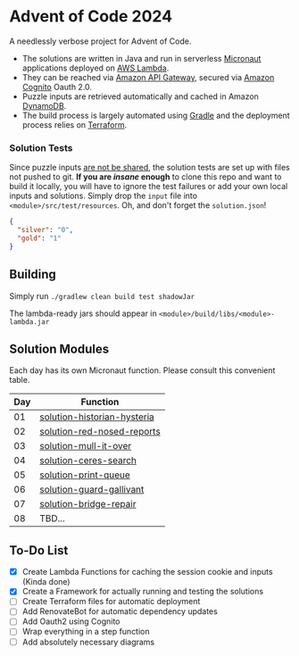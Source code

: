 # Advent of Code 2024

A needlessly verbose project for Advent of Code.

* The solutions are written in Java and run in serverless [Micronaut](https://micronaut.io/) applications deployed on
  [AWS Lambda](https://aws.amazon.com/lambda/).
* They can be reached via [Amazon API Gateway](https://aws.amazon.com/api-gateway/), secured
  via [Amazon Cognito](https://aws.amazon.com/de/cognito/) Oauth
  2.0.
* Puzzle inputs are retrieved automatically and cached in Amazon [DynamoDB](https://aws.amazon.com/dynamodb/).
* The build process is largely automated using [Gradle](https://gradle.org/) and the deployment process relies on
  [Terraform](https://www.terraform.io/).

### Solution Tests

Since puzzle inputs [are not be shared](https://adventofcode.com/2024/about), the solution tests are set up with files
not pushed to git. **If you are _insane_ enough** to clone this repo and want to build it locally, you will have to
ignore the test failures or add your own local inputs and
solutions. Simply drop the `input` file into `<module>/src/test/resources`. Oh, and don't forget the `solution.json`!

```json
{
  "silver": "0",
  "gold": "1"
}
```

## Building

Simply run `./gradlew clean build test shadowJar`

The lambda-ready jars should appear in `<module>/build/libs/<module>-lambda.jar`

## Solution Modules

Each day has its own Micronaut function. Please consult this convenient table.

| Day | Function                                                                                                                                                  |
|-----|-----------------------------------------------------------------------------------------------------------------------------------------------------------|
| 01  | [solution-historian-hysteria](solution-historian-hysteria/src/main/java/com/mostlynobody/aoc/y24/service/historianhysteria/HistorianHysteriaService.java) |
| 02  | [solution-red-nosed-reports](solution-red-nosed-reports/src/main/java/com/mostlynobody/aoc/y24/service/rednosedreports/RedNosedReportsService.java)       |
| 03  | [solution-mull-it-over](solution-mull-it-over/src/main/java/com/mostlynobody/aoc/y24/service/mullitover/MullItOverService.java)                           |
| 04  | [solution-ceres-search](solution-ceres-search/src/main/java/com/mostlynobody/aoc/y24/service/ceressearch/CeresSearchService.java)                         |
| 05  | [solution-print-queue](solution-print-queue/src/main/java/com/mostlynobody/aoc/y24/service/printqueue/PrintQueueService.java)                             |
| 06  | [solution-guard-gallivant](solution-guard-gallivant/src/main/java/com/mostlynobody/aoc/y24/service/guardgallivant/GuardGallivantService.java)             |
| 07  | [solution-bridge-repair](solution-bridge-repair/src/main/java/com/mostlynobody/aoc/y24/service/bridgerepair/BridgeRepairService.java)                     |
| 08  | TBD...                                                                                                                                                    |

## To-Do List

- [x] Create Lambda Functions for caching the session cookie and inputs (Kinda done)
- [x] Create a Framework for actually running and testing the solutions
- [ ] Create Terraform files for automatic deployment
- [ ] Add RenovateBot for automatic dependency updates
- [ ] Add Oauth2 using Cognito
- [ ] Wrap everything in a step function
- [ ] Add absolutely necessary diagrams